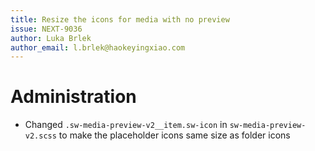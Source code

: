 ```yaml
---
title: Resize the icons for media with no preview
issue: NEXT-9036
author: Luka Brlek
author_email: l.brlek@haokeyingxiao.com
---
```

# Administration
* Changed `.sw-media-preview-v2__item.sw-icon` in `sw-media-preview-v2.scss` to make the placeholder icons same size as folder icons
